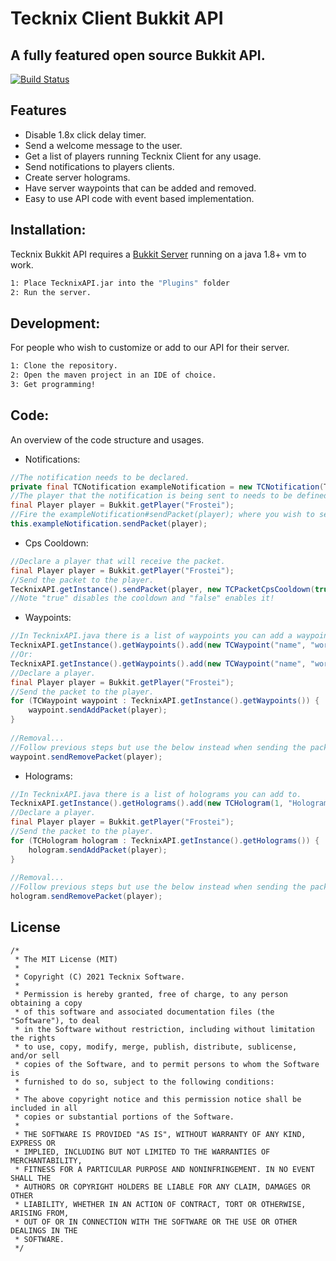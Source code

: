 # Tecknix Client Bukkit API
## A fully featured open source Bukkit API.

[![Build Status](https://travis-ci.org/joemccann/dillinger.svg?branch=master)](https://travis-ci.org/joemccann/dillinger)

## Features

- Disable 1.8x click delay timer.
- Send a welcome message to the user.
- Get a list of players running Tecknix Client for any usage.
- Send notifications to players clients.
- Create server holograms.
- Have server waypoints that can be added and removed.
- Easy to use API code with event based implementation.

## Installation:

Tecknix Bukkit API requires a [Bukkit Server](https://getbukkit.org/) running on a java 1.8+ vm to work.

```sh
1: Place TecknixAPI.jar into the "Plugins" folder
2: Run the server.
```

## Development:

For people who wish to customize or add to our API for their server.
```sh
1: Clone the repository.
2: Open the maven project in an IDE of choice.
3: Get programming!
```

## Code:

An overview of the code structure and usages.

- Notifications:
```java
//The notification needs to be declared.
private final TCNotification exampleNotification = new TCNotification(TCNotification.Type.INFO, "This is a notification!", 5);
//The player that the notification is being sent to needs to be defined.
final Player player = Bukkit.getPlayer("Frostei");
//Fire the exampleNotification#sendPacket(player); where you wish to send them the notification.
this.exampleNotification.sendPacket(player);
```

- Cps Cooldown:
```java
//Declare a player that will receive the packet.
final Player player = Bukkit.getPlayer("Frostei");
//Send the packet to the player.
TecknixAPI.getInstance().sendPacket(player, new TCPacketCpsCooldown(true);
//Note "true" disables the cooldown and "false" enables it!
```

- Waypoints:
```java
//In TecknixAPI.java there is a list of waypoints you can add a waypoint to this list with:
TecknixAPI.getInstance().getWaypoints().add(new TCWaypoint("name", "world", "server", x, y, z, red, green, blue);
//Or:
TecknixAPI.getInstance().getWaypoints().add(new TCWaypoint("name", "world", "server", x, y, z, integerColor);
//Declare a player.
final Player player = Bukkit.getPlayer("Frostei");   
//Send the packet to the player.
for (TCWaypoint waypoint : TecknixAPI.getInstance().getWaypoints()) {
    waypoint.sendAddPacket(player);
}
   
//Removal...
//Follow previous steps but use the below instead when sending the packet:
waypoint.sendRemovePacket(player);
```

- Holograms:
```java
//In TecknixAPI.java there is a list of holograms you can add to.
TecknixAPI.getInstance().getHolograms().add(new TCHologram(1, "Hologram!", 1d, 1d, 1d));
//Declare a player.
final Player player = Bukkit.getPlayer("Frostei");   
//Send the packet to the player.
for (TCHologram hologram : TecknixAPI.getInstance().getHolograms()) {
    hologram.sendAddPacket(player);
}
   
//Removal...
//Follow previous steps but use the below instead when sending the packet:
hologram.sendRemovePacket(player);
```
## License

```
/*
 * The MIT License (MIT)
 *
 * Copyright (C) 2021 Tecknix Software.
 *
 * Permission is hereby granted, free of charge, to any person obtaining a copy
 * of this software and associated documentation files (the "Software"), to deal
 * in the Software without restriction, including without limitation the rights
 * to use, copy, modify, merge, publish, distribute, sublicense, and/or sell
 * copies of the Software, and to permit persons to whom the Software is
 * furnished to do so, subject to the following conditions:
 *
 * The above copyright notice and this permission notice shall be included in all
 * copies or substantial portions of the Software.
 *
 * THE SOFTWARE IS PROVIDED "AS IS", WITHOUT WARRANTY OF ANY KIND, EXPRESS OR
 * IMPLIED, INCLUDING BUT NOT LIMITED TO THE WARRANTIES OF MERCHANTABILITY,
 * FITNESS FOR A PARTICULAR PURPOSE AND NONINFRINGEMENT. IN NO EVENT SHALL THE
 * AUTHORS OR COPYRIGHT HOLDERS BE LIABLE FOR ANY CLAIM, DAMAGES OR OTHER
 * LIABILITY, WHETHER IN AN ACTION OF CONTRACT, TORT OR OTHERWISE, ARISING FROM,
 * OUT OF OR IN CONNECTION WITH THE SOFTWARE OR THE USE OR OTHER DEALINGS IN THE
 * SOFTWARE.
 */
```

